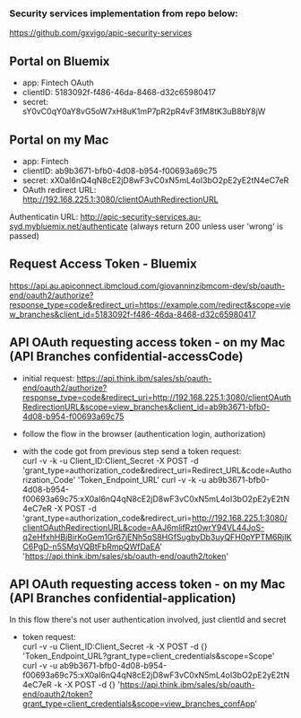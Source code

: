 ### Security services implementation from repo below:
https://github.com/gxvigo/apic-security-services

## Portal on Bluemix
-  app: Fintech OAuth
  -  clientID: 5183092f-f486-46da-8468-d32c65980417
  -  secret: sY0vC0qY0aY8vG5oW7xH8uK1mP7pR2pR4vF3fM8tK3uB8bY8jW 


## Portal on my Mac
-  app: Fintech
  -  clientID: ab9b3671-bfb0-4d08-b954-f00693a69c75
  -  secret: xX0aI6nQ4qN8cE2jD8wF3vC0xN5mL4oI3bO2pE2yE2tN4eC7eR
  - OAuth redirect URL: http://192.168.225.1:3080/clientOAuthRedirectionURL


Authenticatin URL: http://apic-security-services.au-syd.mybluemix.net/authenticate
(always return 200 unless user 'wrong' is passed)



## Request Access Token - Bluemix
https://api.au.apiconnect.ibmcloud.com/giovanninzibmcom-dev/sb/oauth-end/oauth2/authorize?response_type=code&redirect_uri=https://example.com/redirect&scope=view_branches&client_id=5183092f-f486-46da-8468-d32c65980417


## API OAuth requesting access token - on my Mac (API Branches confidential-accessCode)

  - initial request:
    https://api.think.ibm/sales/sb/oauth-end/oauth2/authorize?response_type=code&redirect_uri=http://192.168.225.1:3080/clientOAuthRedirectionURL&scope=view_branches&client_id=ab9b3671-bfb0-4d08-b954-f00693a69c75

  - follow the flow in the browser (authentication login, authorization)
  
  - with the code got from previous step send a token request:  
    curl -v -k -u Client_ID:Client_Secret -X POST -d 'grant_type=authorization_code&redirect_uri=Redirect_URL&code=Authorization_Code' 'Token_Endpoint_URL'
    curl -v -k -u ab9b3671-bfb0-4d08-b954-f00693a69c75:xX0aI6nQ4qN8cE2jD8wF3vC0xN5mL4oI3bO2pE2yE2tN4eC7eR -X POST -d 'grant_type=authorization_code&redirect_uri=http://192.168.225.1:3080/clientOAuthRedirectionURL&code=AAJ6mlifRzt0wrY94VL44JoS-q2eHfxhHBjBirKoGem1Gr67jENh5qS8HGfSugbyDb3uyQFH0pYPTM6RjIKC6PgD-n5SMqVQBtFbRmpQWfDaEA' 'https://api.think.ibm/sales/sb/oauth-end/oauth2/token'
  


## API OAuth requesting access token - on my Mac (API Branches confidential-application)

In this flow there's not user authentication involved, just clientId and secret

  - token request:  
    curl -v -u Client_ID:Client_Secret -k -X POST -d {} 'Token_Endpoint_URL?grant_type=client_credentials&scope=Scope'  
    curl -v -u ab9b3671-bfb0-4d08-b954-f00693a69c75:xX0aI6nQ4qN8cE2jD8wF3vC0xN5mL4oI3bO2pE2yE2tN4eC7eR -k -X POST -d {} 'https://api.think.ibm/sales/sb/oauth-end/oauth2/token?grant_type=client_credentials&scope=view_branches_confApp'


